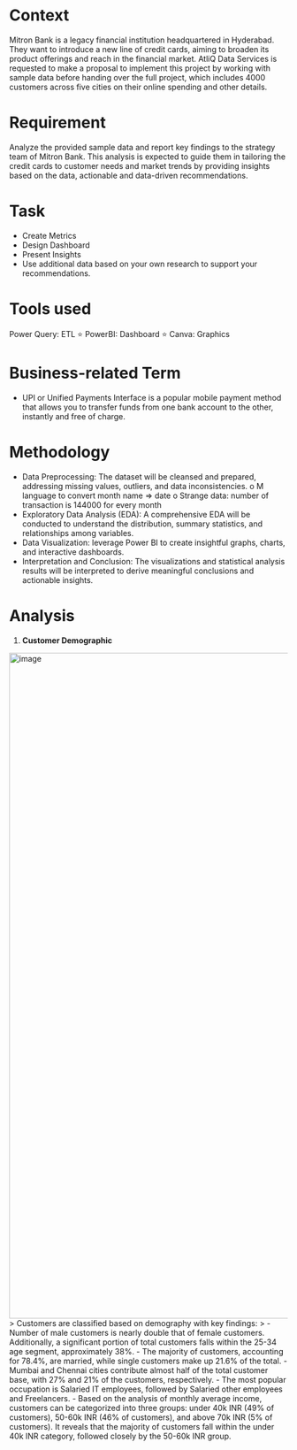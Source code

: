 # Context
Mitron Bank is a legacy financial institution headquartered in Hyderabad. They want to introduce a new line of credit cards, aiming to broaden its product offerings and reach in the financial market. 
AtliQ Data Services is requested to make a proposal to implement this project by working with sample data before handing over the full project, which includes 4000 customers across five cities on their online spending and other details.

#	Requirement
Analyze the provided sample data and report key findings to the strategy team of Mitron Bank. This analysis is expected to guide them in tailoring the credit cards to customer needs and market trends by providing insights based on the data, actionable and data-driven recommendations.

#	Task
-	Create Metrics
-	Design Dashboard
-	Present Insights
-	Use additional data based on your own research to support your recommendations.
# Tools used
Power Query: ETL ⭐ PowerBI: Dashboard ⭐ Canva: Graphics

#	Business-related Term
-	UPI or Unified Payments Interface is a popular mobile payment method that allows you to transfer funds from one bank account to the other, instantly and free of charge.

#	Methodology
-	Data Preprocessing: The dataset will be cleansed and prepared, addressing missing values, outliers, and data inconsistencies.
o	M language to convert month name => date
o	Strange data: number of transaction is 144000 for every month
-	Exploratory Data Analysis (EDA): A comprehensive EDA will be conducted to understand the distribution, summary statistics, and relationships among variables.
-	Data Visualization: leverage Power BI to create insightful graphs, charts, and interactive dashboards.
-	Interpretation and Conclusion: The visualizations and statistical analysis results will be interpreted to derive meaningful conclusions and actionable insights.

# Analysis
1. **Customer Demographic**
>
<img width="1204" alt="image" src="https://github.com/thupham16/banking-analysis/assets/119646834/1c8df802-afd1-4b11-9731-b27f3f0b5ae4">
>
Customers are classified based on demography with key findings:
>
- Number of male customers is nearly double that of female customers. Additionally, a significant portion of total customers falls within the 25-34 age segment, approximately 38%.
- The majority of customers, accounting for 78.4%, are married, while single customers make up 21.6% of the total.
- Mumbai and Chennai cities contribute almost half of the total customer base, with 27% and 21% of the customers, respectively.
- The most popular occupation is Salaried IT employees, followed by Salaried other employees and Freelancers.
- Based on the analysis of monthly average income, customers can be categorized into three groups: under 40k INR (49% of customers), 50-60k INR (46% of customers), and above 70k INR (5% of customers). It reveals that the majority of customers fall within the under 40k INR category, followed closely by the 50-60k INR group.
